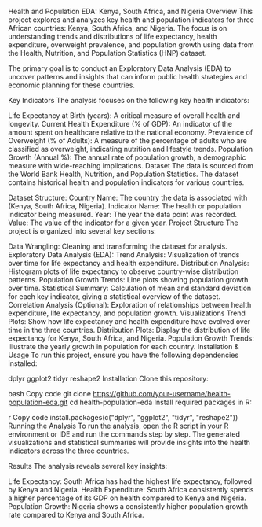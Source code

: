Health and Population EDA: Kenya, South Africa, and Nigeria
Overview
This project explores and analyzes key health and population indicators for three African countries: Kenya, South Africa, and Nigeria. The focus is on understanding trends and distributions of life expectancy, health expenditure, overweight prevalence, and population growth using data from the Health, Nutrition, and Population Statistics (HNP) dataset.

The primary goal is to conduct an Exploratory Data Analysis (EDA) to uncover patterns and insights that can inform public health strategies and economic planning for these countries.

Key Indicators
The analysis focuses on the following key health indicators:

Life Expectancy at Birth (years): A critical measure of overall health and longevity.
Current Health Expenditure (% of GDP): An indicator of the amount spent on healthcare relative to the national economy.
Prevalence of Overweight (% of Adults): A measure of the percentage of adults who are classified as overweight, indicating nutrition and lifestyle trends.
Population Growth (Annual %): The annual rate of population growth, a demographic measure with wide-reaching implications.
Dataset
The data is sourced from the World Bank Health, Nutrition, and Population Statistics. The dataset contains historical health and population indicators for various countries.

Dataset Structure:
Country Name: The country the data is associated with (Kenya, South Africa, Nigeria).
Indicator Name: The health or population indicator being measured.
Year: The year the data point was recorded.
Value: The value of the indicator for a given year.
Project Structure
The project is organized into several key sections:

Data Wrangling: Cleaning and transforming the dataset for analysis.
Exploratory Data Analysis (EDA):
Trend Analysis: Visualization of trends over time for life expectancy and health expenditure.
Distribution Analysis: Histogram plots of life expectancy to observe country-wise distribution patterns.
Population Growth Trends: Line plots showing population growth over time.
Statistical Summary: Calculation of mean and standard deviation for each key indicator, giving a statistical overview of the dataset.
Correlation Analysis (Optional): Exploration of relationships between health expenditure, life expectancy, and population growth.
Visualizations
Trend Plots: Show how life expectancy and health expenditure have evolved over time in the three countries.
Distribution Plots: Display the distribution of life expectancy for Kenya, South Africa, and Nigeria.
Population Growth Trends: Illustrate the yearly growth in population for each country.
Installation & Usage
To run this project, ensure you have the following dependencies installed:

dplyr
ggplot2
tidyr
reshape2
Installation
Clone this repository:

bash
Copy code
git clone https://github.com/your-username/health-population-eda.git
cd health-population-eda
Install required packages in R:

r
Copy code
install.packages(c("dplyr", "ggplot2", "tidyr", "reshape2"))
Running the Analysis
To run the analysis, open the R script in your R environment or IDE and run the commands step by step. The generated visualizations and statistical summaries will provide insights into the health indicators across the three countries.

Results
The analysis reveals several key insights:

Life Expectancy: South Africa has had the highest life expectancy, followed by Kenya and Nigeria.
Health Expenditure: South Africa consistently spends a higher percentage of its GDP on health compared to Kenya and Nigeria.
Population Growth: Nigeria shows a consistently higher population growth rate compared to Kenya and South Africa.
